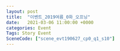 ```yaml
---
layout: post
title:  "이벤트_2019여름_0화_오프닝"
date:   2021-03-06 11:00:00 +0000
categories: Event
Tags: Story Event
SceneCode: ["scene_evt190627_cp0_q1_s10"]
---
```

